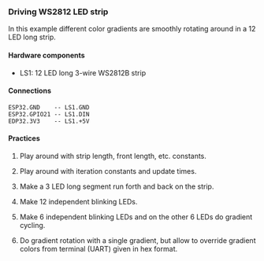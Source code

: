 ### Driving WS2812 LED strip

In this example different color gradients are smoothly rotating around in a 12 LED long strip.

#### Hardware components

* LS1: 12 LED long 3-wire WS2812B strip

#### Connections

```
ESP32.GND    -- LS1.GND
ESP32.GPIO21 -- LS1.DIN
EDP32.3V3    -- LS1.+5V
```

#### Practices

1. Play around with strip length, front length, etc. constants.

2. Play around with iteration constants and update times.

3. Make a 3 LED long segment run forth and back on the strip.

4. Make 12 independent blinking LEDs.

5. Make 6 independent blinking LEDs and on the other 6 LEDs do gradient cycling.

6. Do gradient rotation with a single gradient, but allow to override gradient colors from terminal (UART) given in hex format.
